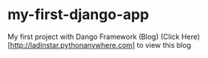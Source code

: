 # my-first-django-app
My first project with Dango Framework (Blog)
(Click Here)[http://ladinstar.pythonanywhere.com] to view this blog
